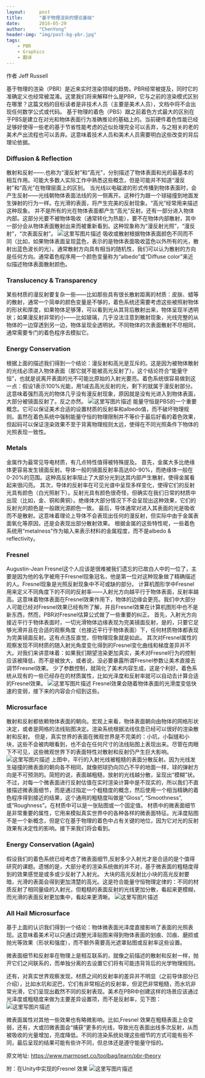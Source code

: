 ```yaml
---
layout:     post
title:      "基于物理渲染的理论基础"
date:       2016-05-29
author:     "ChenYong"
header-img: "img/post-bg-pbr.jpg"
tags:
    - PBR
    - Graphics
    - 翻译
---
```



作者 Jeff Russell

基于物理的渲染（PBR）是近来实时渲染领域的趋势。PBR经常被提及，同时它的准确定义也经常被混淆。这里我们将来解释什么是PBR，它与之前的渲染模式区别在哪里？这篇文档的目标读者是非技术人员（主要是美术人员），文档中将不会出现任何数学公式或代码。
基于物理的着色（PBS）跟之前着色方式最大的区别在于PBS是建立在对光和物体表面行为准确推论的基础上的。当前硬件着色性能已经足够好使得一些老的基于节省性能考虑的近似处理完全可以丢弃，与之相关的老的美术产出流程也可以丢弃。这意味着技术人员和美术人员需要明白这些改变的背后理论依据。

### Diffusion & Reflection
散射和反射——.也称为“漫反射”和“高光”，分别描述了物体表面和光的最基本的相互作用。可能大多数人实际工作中熟悉这些概念，但是可能并不知道“漫反射”和“高光”在物理层面上的区别。
当光线以电磁波的形式传播到物体表面时，会产生反射——光线朝物体表面法线的另一侧离开。这种行为跟一个球碰撞到地面发生弹射的行为一样。在光滑的表面，将产生完美的反射现象。“高光”经常用来描述这种现象。
并不是所有的光在物体表面都产生“高光”反射。还有一部分进入物体内部。这部分光要不被物体吸收（通常转化为热能），要不在物体内部散射，其中一部分会从物体表面散射出来而被重新看到。这种现象称为“漫反射光照”，“漫反射”，“次表面反射”。
![这里写图片描述](http://img.blog.csdn.net/20160529190352073) 
吸收或散射根据物体表面颜色不同而不同（比如，如果物体表面呈现蓝色，表示的是物体表面吸收蓝色以外所有的光，散射出蓝色波长的光）。通常散射方向具有相当的随机性，我们可以认为散射的方向是任何方向。通常着色程序用一个颜色变量称为“albedo”或“Diffuse color”来近似描述物体表面散射颜色。

### Translucency & Transparency
某些材质的漫反射要复杂一些——比如那些具有很长散射距离的材质：皮肤、蜡等的散射，通常一个简单的颜色变量是不够的，着色系统还需要考虑这些被照射物体的形状和厚度，如果物体足够薄，可以看到光从其背后散射出来，物体呈现半透明状；如果漫反射非常的小——比如玻璃，几乎没法注意到散射现象，光线完整的从物体的一边穿透到另一边，物体呈现全透明状。不同物体的次表面散射不尽相同，通常需要专门的着色程序去模拟它。

### Energy Conservation
根据上面的描述我们得到一个结论：漫反射和高光是互斥的。这是因为被物体散射的光线必须进入物体表面（那它就不能被高光反射了）。这个结论符合“能量守恒”，也就是说离开表面的光不可能比原始的入射光要亮。着色系统很容易做到这一点：假设1表示100%光能，用1减去高光反射的光，剩下的就属于漫反射部分。这意味着强烈高光的物体几乎没有漫反射现象，原因就是没有光进入到物体表面，大部分被镜面反射了。反之亦然。
![这里写图片描述](http://img.blog.csdn.net/20160529190420558) 
能量守恒是PBS的一个重要概念。它可以保证美术合适的设置材质的反射率和albedo值，而不破坏物理规则。虽然在着色系统中强制能量守恒的物理限制并不等价于最后好看的着色效果，但起码可以保证渲染效果不至于背离物理规则太远，使得在不同光照条件下物体的光照表现一致性。

### Metals
金属作为最常见导电材质，有几点特性值得被特殊提及。
首先，金属大多比绝缘体更容易发生镜面反射。导体一般的镜面反射率高达60-90%，而绝缘体一般在0-20%的范围。这种高反射率阻止了大部分光到达其内部产生散射，使得金属看起来很闪亮。
其次，导体的反射率在可见光谱中呈现多样变化，使得它们的反射光具有颜色（白光照射下）。反射光具有颜色很奇怪，但确实在我们日常的材质中出现（比如，金、铜和黄铜）。绝缘体大部分情况下不会呈现出这种效果，它们的反射光的颜色是一般跟光源颜色一致。
最后，导体通常对进入其表面的光是吸收而不是散射。这意味着理论上导体不会表现出任何的漫反射，但实际中由于金属表面氧化等原因，还是会表现出部分散射效果。
根据金属的这些特性呢，一些着色系统用“metalness”作为输入来表示材料的金属程度，而不是albedo & reflectivity。

### Fresnel
Augustin-Jean Fresnel这个人应该是很难被我们遗忘的已故白人中的一位了，主要是因为他的名字被用于Fresnel现象冠名，他是第一位对这种现象做了精确描述的人。Fresnel现象是光照反射现象中不可或缺的部分。
计算机图形学中Fresnel用来定义不同角度下的不同的反射率——入射光方向越平行于物体表面，反射率越高。这意味着物体表面在Fresnel效果作用下，物体的边缘会更亮。我们中大部分人可能已经对Fresnel效果已经有所了解，并且Fresnel效果在计算机图形中也不是新东西，然而，PBR对Fresnel估算公式做了一些重要的纠正。
首先，入射光方向接近平行于物体表面时，一切光滑物体边缘表现为完美镜面反射，是的，只要它足够光滑并且在合适的观察角度（也接近平行于物体表面）下，任何材质物体都表现为完美镜面反射。这有点违反直觉，但物理现象就是如此。
其次对Fresnel属性的观察发现不同材质的随入射光角度变化得到的Fresnel变化曲线和梯度差异并不大。对我们来讲意味着：如果我们期望渲染更加真实，美术对Fresnel行为的控制应该被降低，而不是被放大，或者说，没必要暴露所谓Fresnel参数让美术直接去调节Fresnel效果。
少了参数控制，就简化了美术内容生成，这是个利好。着色系统从现有的一些已经存在的材质属性，比如光泽度和反射率就可以自动去计算合适的Fresnel效果。
![这里写图片描述](http://img.blog.csdn.net/20160529190454652) 
Fresnel效果会随着物体表面的光滑度变低快速的变弱，接下来的内容会介绍到这些。

### Microsurface
散射和反射都依赖物体表面的朝向。宏观上来看，物体表面朝向由物体的网格形状决定，或者是网格的法线贴图决定。渲染系统根据法线信息已经可以很好的渲染散射和反射。
但是，真实世界的表面在微观世界是不完美的：小坑，小裂缝和小块，这些不会被肉眼看到，也不会在任何尺寸的法线贴图上表现出来。尽管在肉眼下不可见，这些微观世界下的表面特性对散射和反射仍产生巨大影响。
![这里写图片描述](http://img.blog.csdn.net/20160529190518730) 
上图中，平行的入射光线被粗糙的表面分散反射。因为光线发生碰撞的微表面的朝向各不相同，就像把球扔向凹凸不平的地面一样，球的弹射方向是不可预测的。简短的说，表面越粗糙，放射的光线越分散，呈现出“模糊”状。
不过，对每一个微表面进行反射估值在实时渲染计算中是不现实的，所以我们不直接描述微表面细节，而是通过指定一个粗糙度的概念，然后使用一个相当精确的着色程序得到接近的结果，这个通用的粗糙度叫做是“Gloss”, “Smoothness”, 或“Roughness”。在材质中可以是一张贴图或一个固定值。 
材质中的微表面细节是非常重要的属性，它用来模拟真实世界中的各种各样的微表面特征。光泽度贴图不是一个新概念，但是它在基于物理的着色中占有关键的地位，因为它对光的反射效果有决定性的影响。接下来我们将会看到。

### Energy Conservation (Again)
假设我们的着色系统已经考虑了微表面细节,反射多少入射光才是合适的是个值得研究的课题。遗憾的是，大部分老的渲染系统做的并不对，基于微表面的粗糙度得到的效果感觉是或多或少反射了入射光。
大块的高光反射比小块的高光反射要暗，光滑的表面会得到更加清楚的高光。这是符合能量守恒物理定律的：不同的材质反射了相同量级的入射光，但粗糙的表面反射的光线更加分散，看起来更模糊，而光滑的表面反射更加集中，看起来更清晰。
![这里写图片描述](http://img.blog.csdn.net/20160529190543028)
 

### All Hail Microsurface
基于上面的认识我们得到一个结论：物体微表面光泽度直接影响了表面的光照表现。这意味着美术可以只通过调整光泽贴图来得到物体表面的划痕、凹痕、磨损或抛光等效果（形状和强度），而不额外需要高光遮罩贴图或反射率这些设置。

微表面细节和反射率在物理上是相互联系的，就像之前描述的散射和反射一样，抛开它们之间联系的，而单独分离的去设置它们将有可能违背背后的光学物理规则。


还有，对真实世界观察发现，材质之间的反射率的差异并不明显（之前导体部分已介绍），比如水坑和泥巴，它们有非常相近的反射率，但泥巴非常粗糙，而水坑非常光滑，它们呈现出截然不同的反射表现。美术在PBR中创建这样的场景应该通过光泽度或粗糙度来做为主要差异设置项，而不是反射率，见下图：
![这里写图片描述](http://img.blog.csdn.net/20160529195331468) 

微表面属性对其他一些效果也有略微影响。比如,Fresnel 效果在粗糙表面上会变弱，还有，大或凹微表面会“捕获”更多的光线，导致光在表面出线多次反射，从而被吸收的光量增加，亮度降低。不同的渲染系统处理这些细节的方式可能有些不同，最后呈现的结果可能有些许不同，但总体还是遵守能量守恒的。

原文地址:
https://www.marmoset.co/toolbag/learn/pbr-theory

附：在Unity中实现的Fresnel 效果
![这里写图片描述](http://img.blog.csdn.net/20160529190618856)
